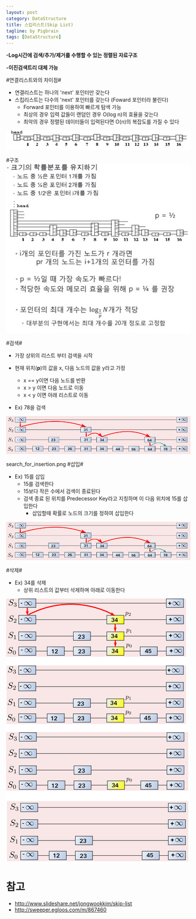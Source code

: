 ```yaml
---
layout: post
category: DataStructure
title: 스킵리스트(Skip List)
tagline: by Pigbrain
tags: [DataStructure]
---
```


<!--more-->

**-Log시간에 검색/추가/제거를 수행할 수 있는 정렬된 자료구조**  

**-이진검색트리 대체 가능**  

#연결리스트와의 차이점#
* 연결리스트는 하나의 'next' 포인터만 갖는다 
* 스킵리스트는 다수의 'next' 포인터를 갖는다 (Foward 포인터라 불린다)
	* Forward 포인터를 이용하여 빠르게 탐색 가능
	* 최상의 경우 입력 값들이 랜덤인 경우 O(log n)의 효율을 갖는다
	* 최악의 경우 정렬된 데이터들이 입력된다면 O(n)의 복잡도를 가질 수 있다

<img src="/assets/themes/Snail/img/DataStructure/SkipList/simple_skiplist.png" alt="">

#구조
<img src="/assets/themes/Snail/img/DataStructure/SkipList/explain.png" alt="">

#검색#
* 가장 상위의 리스트 부터 검색을 시작
* 현재 위치(**p**)의 값을 x, 다음 노드의 값을 y라고 가정
	* x == y이면 다음 노드를 반환
	* x > y 이면 다음 노드로 이동
	* x < y 이면 아래 리스트로 이동
	
* Ex) 78을 검색
<img src="/assets/themes/Snail/img/DataStructure/SkipList/search.png" alt="">

search_for_insertion.png
#삽입#
* Ex) 15를 삽입
	* 15를 검색한다
	* 15보다 작은 수에서 검색이 종료된다
	* 검색 종료 된 위치를 Predecessor Key라고 지칭하며 이 다음 위치에 15를 삽입한다
		* 삽입할때 확률로 노드의 크기를 정하여 삽입한다 
<img src="/assets/themes/Snail/img/DataStructure/SkipList/search.png" alt="">

#삭제#
* Ex) 34를 삭제 
	* 상위 리스트의 값부터 삭제하며 아래로 이동한다
<img src="/assets/themes/Snail/img/DataStructure/SkipList/delete.png" alt="">


# 참고
* http://www.slideshare.net/jongwookkim/skip-list
* http://sweeper.egloos.com/m/867460